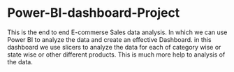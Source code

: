 # Power-BI-dashboard-Project
This is the end to end E-commerse Sales data analysis. 
  In which we can use Power BI to analyze the data and create an effective Dashboard.
  in this dashboard we use slicers to analyze the data for each of category wise or state wise or other different products. This is much more help to analysis of the data.
